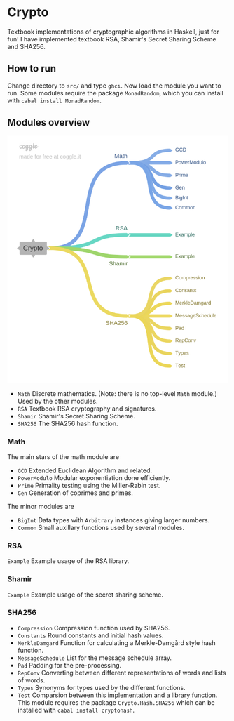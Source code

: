 
# Crypto

Textbook implementations of cryptographic algorithms in Haskell, just for fun! I have implemented textbook RSA, Shamir's Secret Sharing Scheme and SHA256.

## How to run

Change directory to `src/` and type `ghci`. Now load the module you want to run. Some modules require the package `MonadRandom`, which you can install with `cabal install MonadRandom`.

## Modules overview

![](misc/module_overview.png)

- `Math` Discrete mathematics. (Note: there is no top-level `Math` module.) Used by the other modules.
- `RSA` Textbook RSA cryptography and signatures.
- `Shamir` Shamir's Secret Sharing Scheme.
- `SHA256` The SHA256 hash function.

### Math

The main stars of the math module are

- `GCD` Extended Euclidean Algorithm and related.
- `PowerModulo` Modular exponentiation done efficiently.
- `Prime` Primality testing using the Miller-Rabin test.
- `Gen` Generation of coprimes and primes.

The minor modules are

- `BigInt` Data types with `Arbitrary` instances giving larger numbers.
- `Common` Small auxillary functions used by several modules.

### RSA

`Example` Example usage of the RSA library.

### Shamir

`Example` Example usage of the secret sharing scheme.

### SHA256

- `Compression` Compression function used by SHA256.
- `Constants` Round constants and initial hash values.
- `MerkleDamgard` Function for calculating a Merkle-Damgård style hash function.
- `MessageSchedule` List for the message schedule array.
- `Pad` Padding for the pre-processing.
- `RepConv` Converting between different representations of words and lists of words.
- `Types` Synonyms for types used by the different functions.
- `Test` Comparsion between this implementation and a library function. This module requires the package `Crypto.Hash.SHA256` which can be installed with `cabal install cryptohash`.